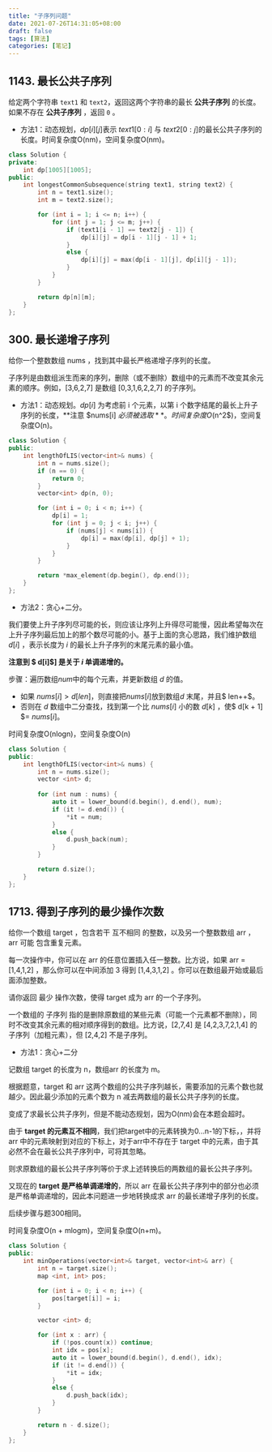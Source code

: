 ```yaml
---
title: "子序列问题"
date: 2021-07-26T14:31:05+08:00
draft: false
tags: [算法]
categories: [笔记]
---
```




## 1143. 最长公共子序列

给定两个字符串 `text1` 和 `text2`，返回这两个字符串的最长 **公共子序列** 的长度。如果不存在 **公共子序列** ，返回 `0` 。

- 方法1：动态规划，$dp[i][j]$​​ 表示 $text1[0:i]$ 与 $text2[0:j]$​​ 的最长公共子序列的长度。时间复杂度O(nm)，空间复杂度O(nm)。

```c++
class Solution {
private:
    int dp[1005][1005];
public:
    int longestCommonSubsequence(string text1, string text2) {
        int n = text1.size();
        int m = text2.size();

        for (int i = 1; i <= n; i++) {
            for (int j = 1; j <= m; j++) {
                if (text1[i - 1] == text2[j - 1]) {
                    dp[i][j] = dp[i - 1][j - 1] + 1;
                }
                else {
                    dp[i][j] = max(dp[i - 1][j], dp[i][j - 1]);
                }
            }
        }

        return dp[n][m];
    }
};
```





## 300. 最长递增子序列

给你一个整数数组 nums ，找到其中最长严格递增子序列的长度。

子序列是由数组派生而来的序列，删除（或不删除）数组中的元素而不改变其余元素的顺序。例如，[3,6,2,7] 是数组 [0,3,1,6,2,2,7] 的子序列。

 

- 方法1：动态规划。$dp[i]$​ 为考虑前 i 个元素，以第 i 个数字结尾的最长上升子序列的长度，**注意 $nums[i] $​必须被选取**。时间复杂度O($n^2$​)，空间复杂度O(n)。

```c++
class Solution {
public:
    int lengthOfLIS(vector<int>& nums) {
        int n = nums.size();
        if (n == 0) {
            return 0;
        }
        vector<int> dp(n, 0);

        for (int i = 0; i < n; i++) {
            dp[i] = 1;
            for (int j = 0; j < i; j++) {
                if (nums[j] < nums[i]) {
                    dp[i] = max(dp[i], dp[j] + 1);
                }
            }
        }

        return *max_element(dp.begin(), dp.end());
    }
};
```



- 方法2：贪心+二分。

我们要使上升子序列尽可能的长，则应该让序列上升得尽可能慢，因此希望每次在上升子序列最后加上的那个数尽可能的小。基于上面的贪心思路，我们维护数组 $d[i]$ ，表示长度为 $i$ 的最长上升子序列的末尾元素的最小值。

**注意到 $ d[i]$​] 是关于 $i$​​​​ 单调递增的。**

步骤：遍历数组$num$​中的每个元素，并更新数组 $d$ 的值。

- 如果 $nums[i] > d[len]$​，则直接把$nums[i]$​ 放到数组$d$​ 末尾，并且$ len++$​。
- 否则在 $d$ 数组中二分查找，找到第一个比 $nums[i]$ 小的数 $d[k]$ ，使$ d[k + 1] $= $nums[i]$。

时间复杂度O(nlogn)，空间复杂度O(n)

```c++
class Solution {
public:
    int lengthOfLIS(vector<int>& nums) {
        int n = nums.size();
        vector <int> d;
  
        for (int num : nums) {
            auto it = lower_bound(d.begin(), d.end(), num);
            if (it != d.end()) {
                *it = num;
            }
            else {
                d.push_back(num);
            }
        }

        return d.size();
    }
};
```





## 1713. 得到子序列的最少操作次数

给你一个数组 target ，包含若干 互不相同 的整数，以及另一个整数数组 arr ，arr 可能 包含重复元素。

每一次操作中，你可以在 arr 的任意位置插入任一整数。比方说，如果 arr = [1,4,1,2] ，那么你可以在中间添加 3 得到 [1,4,3,1,2] 。你可以在数组最开始或最后面添加整数。

请你返回 最少 操作次数，使得 target 成为 arr 的一个子序列。

一个数组的 子序列 指的是删除原数组的某些元素（可能一个元素都不删除），同时不改变其余元素的相对顺序得到的数组。比方说，[2,7,4] 是 [4,2,3,7,2,1,4] 的子序列（加粗元素），但 [2,4,2] 不是子序列。



- 方法1：贪心+二分

记数组 target 的长度为 n，数组arr 的长度为 m。

根据题意，target 和 arr 这两个数组的公共子序列越长，需要添加的元素个数也就越少。因此最少添加的元素个数为 n 减去两数组的最长公共子序列的长度。

变成了求最长公共子序列，但是不能动态规划，因为O(nm)会在本题会超时。

由于 **target 的元素互不相同**，我们把target中的元素转换为0...n-1的下标，，并将 arr 中的元素映射到对应的下标上，对于arr中不存在于 target 中的元素，由于其必然不会在最长公共子序列中，可将其忽略。

则求原数组的最长公共子序列等价于求上述转换后的两数组的最长公共子序列。

又现在的 **target 是严格单调递增的**，所以 arr 在最长公共子序列中的部分也必须是严格单调递增的，因此本问题进一步地转换成求 arr 的最长递增子序列的长度。

后续步骤与题300相同。

时间复杂度O(n + mlogm)，空间复杂度O(n+m)。

```c++
class Solution {
public:
    int minOperations(vector<int>& target, vector<int>& arr) {
        int n = target.size();
        map <int, int> pos;

        for (int i = 0; i < n; i++) {
            pos[target[i]] = i;
        }

        vector <int> d;

        for (int x : arr) {
            if (!pos.count(x)) continue;
            int idx = pos[x];
            auto it = lower_bound(d.begin(), d.end(), idx);
            if (it != d.end()) {
                *it = idx;
            }
            else {
                d.push_back(idx);
            }
        }

        return n - d.size();
    }
};
```

